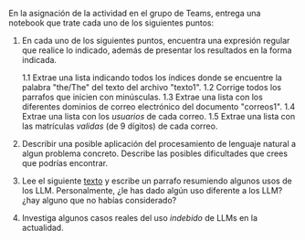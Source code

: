 En la asignación de la actividad en el grupo de Teams, entrega una notebook que trate cada uno de los siguientes puntos: 

1. En cada uno de los siguientes puntos, encuentra una expresión regular que realice lo indicado, además de presentar los resultados en la forma indicada.

	1.1 Extrae una lista indicando todos los índices donde se encuentre la palabra "the/The" del texto del archivo  "texto1".
	1.2 Corrige todos los parrafos que inicien con minúsculas.
	1.3 Extrae una lista con los diferentes dominios de correo electrónico del documento "correos1".
	1.4 Extrae una lista con los *usuarios* de cada correo.
	1.5 Extrae una lista con las matrículas *validas* (de 9 dígitos) de cada correo.
	
2. Describir una posible aplicación del procesamiento de lenguaje natural a algun problema concreto. Describe las posibles dificultades que crees que podrías encontrar.

3. Lee el siguiente [texto](https://nicholas.carlini.com/writing/2024/how-i-use-ai.html) y escribe un parrafo resumiendo algunos usos de los LLM. Personalmente, ¿le has dado algún uso diferente a los LLM? ¿hay alguno que no habías considerado?

4. Investiga algunos casos reales del uso *indebido* de LLMs en la actualidad.


